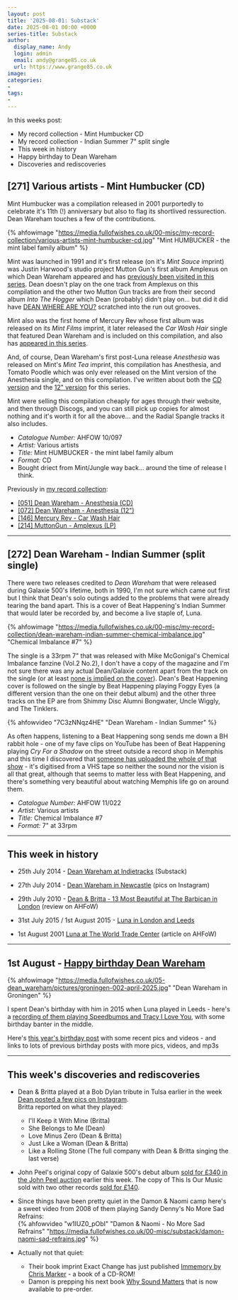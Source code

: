 ```yaml
---
layout: post
title: '2025-08-01: Substack'
date: 2025-08-01 00:00 +0000
series-title: Substack
author:
  display_name: Andy
  login: admin
  email: andy@grange85.co.uk
  url: https://www.grange85.co.uk
image:
categories:
-
tags:
-
---
```

In this weeks post:
 - My record collection - Mint Humbucker CD
 - My record collection - Indian Summer 7" split single
 - This week in history
 - Happy birthday to Dean Wareham
 - Discoveries and rediscoveries

## [271] Various artists - Mint Humbucker (CD)

Mint Humbucker was a compilation released in 2001 purportedly to celebrate it's 11th (!) anniversary but also to flag its shortlived ressurection. Dean Wareham touches a few of the contributions.

{% ahfowimage "https://media.fullofwishes.co.uk/00-misc/my-record-collection/various-artists-mint-humbucker-cd.jpg" "Mint HUMBUCKER - the mint label family album" %}

Mint was launched in 1991 and it's first release (on it's _Mint Sauce_ imprint) was Justin Harwood's studio project Mutton Gun's first album Amplexus on which Dean Wareham appeared and has [previously been visited in this series](https://www.fullofwishes.co.uk/2025/01/13/my-record-collection-mutton-gun-amplexus-lp/?utm_source=substack&utm_medium=social&utm_campaign=newsletter+20250801). Dean doesn't play on the one track from Amplexus on this compilation and the other two Mutton Gun tracks are from their second album _Into The Hogger_ which Dean (probably) didn't play on... but did it did have [DEAN WHERE ARE YOU?](https://media.fullofwishes.co.uk/00-misc/my-record-collection/mutton-gun-into-the-hogger-runout-groove.jpg) scratched into the run out grooves.

Mint also was the first home of Mercury Rev whose first album was released on its _Mint Films_ imprint, it later released the _Car Wash Hair_ single that featured Dean Wareham and is included on this compilation, and also has [appeared in this series](https://www.fullofwishes.co.uk/2024/05/27/my-record-collection-139-mercury-rev-car-wash-hair/?utm_source=substack&utm_medium=social&utm_campaign=newsletter+20250801).

And, of course, Dean Wareham's first post-Luna release _Anesthesia_ was released on Mint's _Mint Tea_ imprint, this compilation has Anesthesia, and Tomato Poodle which was only ever released on the Mint version of the Anesthesia single, and on this compilation. I've written about both the [CD version](https://www.fullofwishes.co.uk/2023/07/13/my-record-collection-051-dean-wareham-anesthesia/?utm_source=substack&utm_medium=social&utm_campaign=newsletter+20250801) and the [12" version](https://www.fullofwishes.co.uk/2023/09/14/my-record-collection-069-dean-wareham-anesthesia/?utm_source=substack&utm_medium=social&utm_campaign=newsletter+20250801) for this series.

Mint were selling this compilation cheaply for ages through their website, and then through Discogs, and you can still pick up copies for almost nothing and it's worth it for all the above... and the Radial Spangle tracks it also includes.

 - *Catalogue Number:* AHFOW 10/097
 - *Artist:* Various artists
 - *Title:* Mint HUMBUCKER - the mint label family album
 - *Format:* CD
 - Bought driect from Mint/Jungle way back... around the time of release I think.

Previously in [my record collection](https://www.fullofwishes.co.uk/category/my-record-collection?utm_source=substack&utm_medium=social&utm_campaign=newsletter+20250801):
 - [[051] Dean Wareham - Anesthesia (CD)](https://www.fullofwishes.co.uk/2023/07/13/my-record-collection-051-dean-wareham-anesthesia/?utm_source=substack&utm_medium=social&utm_campaign=newsletter+20250801)
 - [[072] Dean Wareham - Anesthesia (12")](https://www.fullofwishes.co.uk/2023/09/14/my-record-collection-069-dean-wareham-anesthesia/?utm_source=substack&utm_medium=social&utm_campaign=newsletter+20250801)
 - [[146] Mercury Rev - Car Wash Hair](https://www.fullofwishes.co.uk/2024/05/27/my-record-collection-139-mercury-rev-car-wash-hair/?utm_source=substack&utm_medium=social&utm_campaign=newsletter+20250801)
 - [[214] MuttonGun - Amplexus (LP)](https://www.fullofwishes.co.uk/2025/01/13/my-record-collection-mutton-gun-amplexus-lp/?utm_source=substack&utm_medium=social&utm_campaign=newsletter+20250801)

---

## [272] Dean Wareham - Indian Summer (split single)

There were two releases credited to _Dean Wareham_ that were released during Galaxie 500's lifetime, both in 1990, I'm not sure which came out first but I think that Dean's solo outings added to the problems that were already tearing the band apart. This is a cover of Beat Happening's Indian Summer that would later be recorded by, and become a live staple of, Luna.

{% ahfowimage "https://media.fullofwishes.co.uk/00-misc/my-record-collection/dean-wareham-indian-summer-chemical-imbalance.jpg" "Chemical Imbalance #7" %}

The single is a 33rpm 7" that was released with Mike McGonigal's Chemical Imbalance fanzine (Vol.2 No.2), I don't have a copy of the magazine and I'm not sure there was any actual Dean/Galaxie content apart from the track on the single (or at least <a href="https://media.fullofwishes.co.uk/00-misc/my-record-collection/chemical-imbalance-2-2.jpg">none is implied on the cover</a>). Dean's Beat Happening cover is followed on the single by Beat Happening playing Foggy Eyes (a different version than the one on their debut album) and the other three tracks on the EP are from Shimmy Disc Alumni Bongwater, Uncle Wiggly, and The Tinklers.

{% ahfowvideo "7C3zNNqz4HE" "Dean Wareham - Indian Summer" %}

As often happens, listening to a Beat Happening song sends me down a BH rabbit hole - one of my fave clips on YouTube has been of Beat Happening playing _Cry For a Shadow_ on the street outside a record shop in Memphis and this time I discovered that [someone has uploaded the whole of that show](https://www.youtube.com/watch?v=95XbTgEfSRY) - it's digitised from a VHS tape so neither the sound nor the vision is all that great, although that seems to matter less with Beat Happening, and there's something very beautiful about watching Memphis life go on around them.

 - *Catalogue Number:* AHFOW 11/022
 - *Artist:* Various artists
 - *Title:* Chemical Imbalance #7
 - *Format:* 7" at 33rpm

---

## This week in history

 - 25th July 2014 - [Dean Wareham at Indietracks](https://aheadfullofwishes.substack.com/p/from-the-archive-dean-wareham-at) (Substack)

 - 27th July 2014 - [Dean Wareham in Newcastle](https://www.instagram.com/p/DMplMixARq1) (pics on Instagram)

 - 29th July 2010 - [Dean & Britta - 13 Most Beautiful at The Barbican in London](https://www.fullofwishes.co.uk/2010/07/31/review-dean-britta-13-most-beautiful-the-barbican-london/?utm_source=substack&utm_medium=social&utm_campaign=newsletter+20250801) (review on AHFoW)

 - 31st July 2015 / 1st August 2015 - [Luna in London and Leeds](https://www.fullofwishes.co.uk/2015/08/03/luna-in-london-and-leeds/?utm_source=substack&utm_medium=social&utm_campaign=newsletter+20250801)

 - 1st August 2001 [Luna at The World Trade Center](https://www.fullofwishes.co.uk/2021/09/11/20-years-ago-in-new-york-city/?utm_source=substack&utm_medium=social&utm_campaign=newsletter+20250801) (article on AHFoW)

---

## 1st August - [Happy birthday Dean Wareham](https://www.fullofwishes.co.uk/2025/08/01/happy-birthday-dean-wareham-2025-edition/?utm_source=substack&utm_medium=social&utm_campaign=newsletter+20250801)

{% ahfowimage "https://media.fullofwishes.co.uk/05-dean_wareham/pictures/groningen-002-april-2025.jpg" "Dean Wareham in Groningen" %}

I spent Dean's birthday with him in 2015 when Luna played in Leeds - here's a [recording of them playing Speedbumps and Tracy I Love You](https://www.youtube.com/watch?v=aju_i7groOo), with some birthday banter in the middle.

Here's [this year's birthday post](https://www.fullofwishes.co.uk/2025/08/01/happy-birthday-dean-wareham-2025-edition/?utm_source=substack&utm_medium=social&utm_campaign=newsletter+20250801) with some recent pics and videos - and links to lots of previous birthday posts with more pics, videos, and mp3s

---

## This week's discoveries and rediscoveries

 - Dean & Britta played at a Bob Dylan tribute in Tulsa earlier in the week [Dean posted a few pics on Instagram](https://www.instagram.com/p/DMt1KeWxE9j).  
   Britta reported on what they played:
     - I'll Keep it With Mine (Britta)
     - She Belongs to Me (Dean)
     - Love Minus Zero (Dean & Britta)
     - Just Like a Woman (Dean & Britta)
     - Like a Rolling Stone (The full company with Dean & Britta singing the last verse)
 - John Peel's original copy of Galaxie 500's debut album [sold for £340 in the John Peel auction](https://bid.omegaauctions.co.uk/auction/lot/lot-193---galaxie-500---today-lp-au-002---us-original-pressing/?lot=75052&so=0&st=Galaxie&sto=0&au=205&ef=&et=&ic=False&sd=0&pp=48&pn=1&g=1) earlier this week. The copy of This Is Our Music sold with two other records [sold for £140](https://bid.omegaauctions.co.uk/auction/lot/lot-153---rough-trade---test-pressings/?lot=74902&so=0&st=galaxie&sto=0&au=205&ef=&et=&ic=False&sd=0&pp=48&pn=1&g=1).
 - Since things have been pretty quiet in the Damon & Naomi camp here's a sweet video from 2008 of them playing Sandy Denny's No More Sad Refrains:  
 {% ahfowvideo "w1IUZ0_pObI" "Damon & Naomi - No More Sad Refrains" "https://media.fullofwishes.co.uk/00-misc/substack/damon-naomi-sad-refrains.jpg" %}

 - Actually not that quiet:  
   - Their book imprint Exact Change has just published [Immemory by Chris Marker](https://exactchange.com/books/p/immemory) - a book of a CD-ROM!
   - Damon is prepping his next book [Why Sound Matters](https://www.fullofwishes.co.uk/2025/07/10/damon-krukowski-why-sound-matters-to-be-published-in-october/utm_source=substack&utm_medium=social&utm_campaign=newsletter+20250801) that is now available to pre-order.
